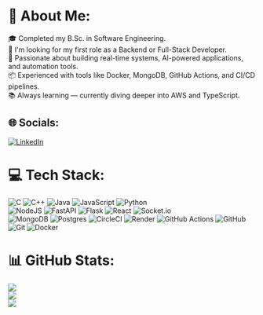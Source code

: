 # 💫 About Me:
🎓 Completed my B.Sc. in Software Engineering.<br>
🚀 I'm looking for my first role as a Backend or Full-Stack Developer.<br>
🧠 Passionate about building real-time systems, AI-powered applications, and automation tools.<br>
📦 Experienced with tools like Docker, MongoDB, GitHub Actions, and CI/CD pipelines.<br>
📚 Always learning — currently diving deeper into AWS and TypeScript.<br>


## 🌐 Socials:
[![LinkedIn](https://img.shields.io/badge/LinkedIn-%230077B5.svg?logo=linkedin&logoColor=white)](https://linkedin.com/in/nir-hazan) 

# 💻 Tech Stack:
![C](https://img.shields.io/badge/c-%2300599C.svg?style=flat&logo=c&logoColor=white) ![C++](https://img.shields.io/badge/c++-%2300599C.svg?style=flat&logo=c%2B%2B&logoColor=white) ![Java](https://img.shields.io/badge/java-%23ED8B00.svg?style=flat&logo=openjdk&logoColor=white) ![JavaScript](https://img.shields.io/badge/javascript-%23323330.svg?style=flat&logo=javascript&logoColor=%23F7DF1E) ![Python](https://img.shields.io/badge/python-3670A0?style=flat&logo=python&logoColor=ffdd54)<br> ![NodeJS](https://img.shields.io/badge/node.js-6DA55F?style=flat&logo=node.js&logoColor=white) ![FastAPI](https://img.shields.io/badge/FastAPI-005571?style=flat&logo=fastapi) ![Flask](https://img.shields.io/badge/flask-%23000.svg?style=flat&logo=flask&logoColor=white) ![React](https://img.shields.io/badge/react-%2320232a.svg?style=flat&logo=react&logoColor=%2361DAFB) ![Socket.io](https://img.shields.io/badge/Socket.io-black?style=flat&logo=socket.io&badgeColor=010101)<br> ![MongoDB](https://img.shields.io/badge/MongoDB-%234ea94b.svg?style=flat&logo=mongodb&logoColor=white) ![Postgres](https://img.shields.io/badge/postgres-%23316192.svg?style=flat&logo=postgresql&logoColor=white) ![CircleCI](https://img.shields.io/badge/circleci-%23161616.svg?style=flat&logo=circleci&logoColor=white) ![Render](https://img.shields.io/badge/Render-%46E3B7.svg?style=flat&logo=render&logoColor=white) ![GitHub Actions](https://img.shields.io/badge/github%20actions-%232671E5.svg?style=flat&logo=githubactions&logoColor=white) ![GitHub](https://img.shields.io/badge/github-%23121011.svg?style=flat&logo=github&logoColor=white) ![Git](https://img.shields.io/badge/git-%23F05033.svg?style=flat&logo=git&logoColor=white) ![Docker](https://img.shields.io/badge/docker-%230db7ed.svg?style=flat&logo=docker&logoColor=white)
# 📊 GitHub Stats:
![](https://github-readme-stats.vercel.app/api?username=nirhazan35&theme=react&hide_border=false&include_all_commits=true&count_private=true)<br/>
![](https://nirzak-streak-stats.vercel.app/?user=nirhazan35&theme=react&hide_border=false)<br/>
![](https://github-readme-stats.vercel.app/api/top-langs/?username=nirhazan35&theme=react&hide_border=false&include_all_commits=true&count_private=true&layout=compact)

